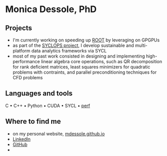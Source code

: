 # Monica Dessole, PhD

## Projects

- I'm currently working on speeding up [ROOT](https://github.com/root-project/root) by leveraging on GPGPUs
- as part of the [SYCLOPS project](https://www.syclops.org), I develop sustainable and multi-platform data analytics frameworks via SYCL 
- most of my past work consisted in designing and implementing high-performance linear algebra core operations, such as QR decomposition for rank deficient matrices, least squares minimizers for quadratic problems with contraints, and parallel preconditioning techniques for CFD problems

## Languages and tools

C • C++ • Python • CUDA • SYCL • [perf](https://perf.wiki.kernel.org/index.php/Main_Page) 

## Where to find me

- on my personal website, [mdessole.github.io](https://mdessole.github.io)
- [LinkedIn](https://www.linkedin.com/in/mdessole/)
- [GitHub](https://github.com/mdessole)
- 
<!--
**mdessole/mdessole** is a ✨ _special_ ✨ repository because its `README.md` (this file) appears on your GitHub profile.

Here are some ideas to get you started:

- 🔭 I’m currently working on ...
- 🌱 I’m currently learning ...
- 👯 I’m looking to collaborate on ...
- 🤔 I’m looking for help with ...
- 💬 Ask me about ...
- 📫 How to reach me: ...
- 😄 Pronouns: ...
- ⚡ Fun fact: ...
-->
